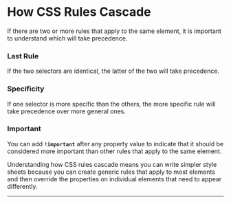 # How CSS Rules Cascade

If there are two or more rules that apply to the same element, it is important to understand which will take precedence.
### Last Rule

If the two selectors are identical, the latter of the two will take precedence.
### Specificity

If one selector is more specific than the others, the more specific rule will take precedence over more general ones.
### Important

You can add **`!important`** after any property value to indicate that it should be considered more important than other rules that apply to the same element.

Understanding how CSS rules cascade means you can write simpler style sheets because you can create generic rules that apply to most elements and then override the properties on individual elements that need to appear differently.

---
